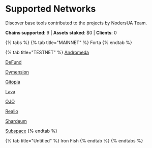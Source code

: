 # Supported Networks

Discover base tools contributed to the projects by NodersUA Team.

**Chains supported**: 9 | **Assets staked**: $0 | **Clients**: 0

{% tabs %}
{% tab title="MAINNET" %}
Forta
{% endtab %}

{% tab title="TESTNET" %}
[Andromeda](../testnet/andromeda/)

[DeFund](../testnet/defund/)

[Dymension](../testnet/dimension/)

[Gitopia](../testnet/gitopia/)

[Lava](../testnet/lava-network/)

[OJO](../testnet/ojo/)

[Realio](../testnet/realio/)

[Shardeum](../testnet/shardeum/)

[Subspace](../testnet/subspace-gemini-3c/)
{% endtab %}

{% tab title="Untitled" %}
Iron Fish
{% endtab %}
{% endtabs %}

